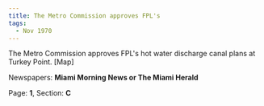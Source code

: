 ```yaml
---  
title: The Metro Commission approves FPL's  
tags:  
  - Nov 1970  
---  
```

  
The Metro Commission approves FPL's hot water discharge canal plans at Turkey Point. [Map]  
  
Newspapers: **Miami Morning News or The Miami Herald**  
  
Page: **1**, Section: **C** 
